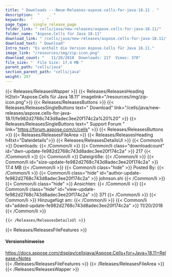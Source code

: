 ```yaml
---
title: " Downloads ---Neue-Releases-aspose.cells-for-java-18.11 . "
description:  "    . " 
keywords:  "    . " 
page_type:  single_release_page
folder_link: " cells/java/new-releases/aspose.cells-for-java-18.11/"
folder_name: "Aspose.Cells für Java 18.11"
download_link: " /cells/java/new-releases/aspose.cells-for-java-18.11/fe982d2768c743d8adec3ee20f174c2a"
download_text: " Download"
Intro_text: "Es enthält die Version Aspose.Cells für Java 18.11."
image_link: "/resources/img/zip-icon.png"
download_count: "   11/20/2018  Downloads: 217  Views: 370"
file_size: "  File Size: 17.4 MB "
parent_path: "cells/java"
section_parent_path: "cells/java"
weight: 287
---
```


{{< Releases/ReleasesWapper >}}
  {{< Releases/ReleasesHeading H2txt="Aspose.Cells für Java 18.11" imagelink="/resources/img/zip-icon.png">}}
  {{< Releases/ReleasesButtons >}}
    {{< Releases/ReleasesSingleButtons text=" Download" link="/cells/java/new-releases/aspose.cells-for-java-18.11/fe982d2768c743d8adec3ee20f174c2a%20%20" >}}
    {{< Releases/ReleasesSingleButtons text=" Support Forum " link="https://forum.aspose.com/c/cells" >}}
  {{< Releases/ReleasesButtons >}}
  {{< Releases/ReleasesFileArea >}}
    {{< Releases/ReleasesHeading h4txt="Dateidetails">}}
    {{< Releases/ReleasesDetailsUl >}}
            {{< Common/li >}} Downloads: {{< /Common/li >}}
      {{< Common/li class="downloadcount" id="dwn-update-fe982d2768c743d8adec3ee20f174c2a" >}} 217 {{< /Common/li >}}
      {{< Common/li >}} Dateigröße: {{< /Common/li >}}
      {{< Common/li id="size-update-fe982d2768c743d8adec3ee20f174c2a" >}} 17.4 MB {{< /Common/li >}} 
      {{< Common/li  class="hide" >}} Posted By: {{< /Common/li >}} 
      {{< Common/li class="hide" id="author-update-fe982d2768c743d8adec3ee20f174c2a" >}} johnson.shi {{< /Common/li >}}
      {{< Common/li class="hide" >}} Ansichten: {{< /Common/li >}}
      {{< Common/li class="hide" id="view-update-fe982d2768c743d8adec3ee20f174c2a" >}} 371 {{< /Common/li >}}
      {{< Common/li >}} Hinzugefügt am: {{< /Common/li >}}
      {{< Common/li id="added-update-fe982d2768c743d8adec3ee20f174c2a" >}} 11/20/2018 {{< /Common/li >}} 

    {{< /Releases/ReleasesDetailsUl >}}

  {{< Releases/ReleasesFileFeatures >}}
      <h4>Versionshinweise</h4><div> <a href="https://docs.aspose.com/display/cellsjava/Aspose.Cells+for+Java+18.11+Release+Notes">https://docs.aspose.com/display/cellsjava/Aspose.Cells+for+Java+18.11+Release+Notes</a></div>
  {{< /Releases/ReleasesFileFeatures >}}
 {{< /Releases/ReleasesFileArea >}}
{{< /Releases/ReleasesWapper >}}



